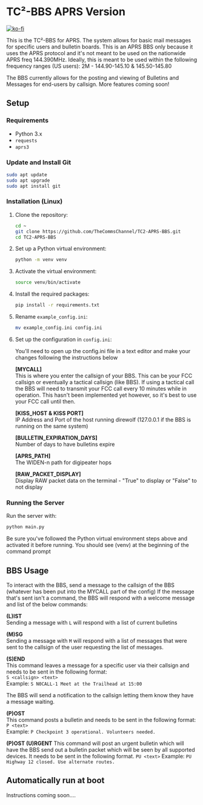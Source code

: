 # TC²-BBS APRS Version

[![ko-fi](https://ko-fi.com/img/githubbutton_sm.svg)](https://ko-fi.com/B0B1OZ22Z)

This is the TC²-BBS for APRS. The system allows for basic mail messages for specific users and bulletin boards. 
This is an APRS BBS only because it uses the APRS protocol and it's not meant to be used on the nationwide APRS freq 144.390MHz.
Ideally, this is meant to be used within the following frequency ranges (US users):
2M - 144.90-145.10 & 145.50-145.80

The BBS currently allows for the posting and viewing of Bulletins and Messages for end-users by callsign. More features coming soon!

## Setup

### Requirements

- Python 3.x
- `requests`
- `aprs3`

### Update and Install Git
   
   ```sh
   sudo apt update
   sudo apt upgrade
   sudo apt install git
   ```

### Installation (Linux)

1. Clone the repository:
   
   ```sh
   cd ~
   git clone https://github.com/TheCommsChannel/TC2-APRS-BBS.git
   cd TC2-APRS-BBS
   ```

2. Set up a Python virtual environment:  
   
   ```sh
   python -m venv venv
   ```

3. Activate the virtual environment:  
 
   ```sh
   source venv/bin/activate
   ```

4. Install the required packages:  
   
   ```sh
   pip install -r requirements.txt
   ```

5. Rename `example_config.ini`:

   ```sh
   mv example_config.ini config.ini
   ```

6. Set up the configuration in `config.ini`:  

   You'll need to open up the config.ini file in a text editor and make your changes following the instructions below
   
   **[MYCALL]**  
   This is where you enter the callsign of your BBS. This can be your FCC callsign or eventually a tactical callsign (like BBS). If using a tactical call the BBS will need to transmit your FCC call every 10 minutes while in operation. This hasn't been implemented yet however, so it's best to use your FCC call until then.
   
   **[KISS_HOST & KISS PORT]**  
   IP Address and Port of the host running direwolf (127.0.0.1 if the BBS is running on the same system)   
   
   **[BULLETIN_EXPIRATION_DAYS]**  
   Number of days to have bulletins expire 

   **[APRS_PATH]**  
   The WIDEN-n path for digipeater hops 
   
   **[RAW_PACKET_DISPLAY]**  
   Display RAW packet data on the terminal - "True" to display or "False" to not display 


### Running the Server

Run the server with:

```sh
python main.py
```

Be sure you've followed the Python virtual environment steps above and activated it before running.
You should see (venv) at the beginning of the command prompt

## BBS Usage

To interact with the BBS, send a message to the callsign of the BBS (whatever has been put into the MYCALL part of the config)
If the message that's sent isn't a command, the BBS will respond with a welcome message and list of the below commands:

**(L)IST**  
Sending a message with `L` will respond with a list of current bulletins

**(M)SG**  
Sending a message with `M` will respond with a list of messages that were sent to the callsign of the user requesting the list of messages.

**(S)END**  
This command leaves a message for a specific user via their callsign and needs to be sent in the following format:  
```S <callsign> <text>```  
Example: ```S N0CALL-1 Meet at the Trailhead at 15:00```  

The BBS will send a notification to the callsign letting them know they have a message waiting.

**(P)OST**  
This command posts a bulletin and needs to be sent in the following format:  
```P <text>```  
Example: ```P Checkpoint 3 operational. Volunteers needed.```

**(P)OST (U)RGENT**
This command will post an urgent bulletin which will have the BBS send out a bulletin packet which will be seen by all 
supported devices. It needs to be sent in the following format.
```PU <text>```
Example: ```PU Highway 12 closed. Use alternate routes.```

## Automatically run at boot

Instructions coming soon....


